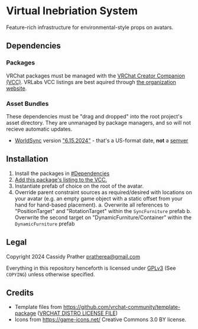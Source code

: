 # Virtual Inebriation System

Feature-rich infrastructure for environmental-style props on avatars.

## Dependencies

### Packages

VRChat packages must be managed with the [VRChat Creator Companion (VCC)](https://vcc.docs.vrchat.com/).
VRLabs VCC listings are best aquired through [the organization website](https://vrlabs.dev/packages/).

### Asset Bundles

These dependencies must be "drag and dropped" into the root project's asset directory. They are unmanaged by package managers, and so will not recieve automatic updates.

* [WorldSync](https://github.com/JuzoVR/WorldSync) version ["6.15.2024"](https://github.com/JuzoVR/WorldSync/releases/tag/Release_6-15-2024) - that's a US-format date, **not** a [semver](https://semver.org/)

## Installation

1. Install the packages in [#Dependencies](#dependencies)
2. [Add this package's listing to the VCC.](https://cassidyprather.github.io/avatar-syringe/)
3. Instantiate prefab of choice on the root of the avatar.
4. Override parent constraint sources as required/desired with locations on your avatar (e.g. an empty game object with a static offset from your hand for hand-based placement).
    a. Overwrite all references to "PositionTarget" and "RotationTarget" within the `SyncFurniture` prefab
    b. Overwrite the second target on "DynamicFurniture/Container" within the `DynamicFurniture` prefab

## Legal

Copyright 2024 Cassidy Prather <pratherea@gmail.com>

Everything in this repository henceforth is licensed under [GPLv3](https://www.gnu.org/licenses/gpl-3.0.html) (See `COPYING`) unless otherwise specified.

## Credits

* Template files from https://github.com/vrchat-community/template-package ([VRCHAT DISTRO LICENSE FILE](https://github.com/vrchat-community/template-package/blob/d9cf13fe9f56867cbf7315a4dbbf1901bc1537ec/Packages/com.vrchat.core.bootstrap/License.md))
* Icons from https://game-icons.net/ Creative Commons 3.0 BY license.
